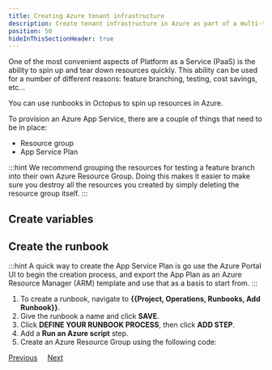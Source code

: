 ```yaml
---
title: Creating Azure tenant infrastructure
description: Create tenant infrastructure in Azure as part of a multi-tenant SaaS setup in Octopus Deploy.
position: 50
hideInThisSectionHeader: true
---
```


One of the most convenient aspects of Platform as a Service (PaaS) is the ability to spin up and tear down resources quickly.  This ability can be used for a number of different reasons: feature branching, testing, cost savings, etc... 

You can use runbooks in Octopus to spin up resources in Azure.

To provision an Azure App Service, there are a couple of things that need to be in place:
- Resource group
- App Service Plan

:::hint
We recommend grouping the resources for testing a feature branch into their own Azure Resource Group.  Doing this makes it easier to make sure you destroy all the resources you created by simply deleting the resource group itself.
:::

## Create variables



## Create the runbook

:::hint
A quick way to create the App Service Plan is go use the Azure Portal UI to begin the creation process, and export the App Plan as an Azure Resource Manager (ARM) template and use that as a basis to start from.
:::

1. To create a runbook, navigate to **{{Project, Operations, Runbooks, Add Runbook}}**.
2. Give the runbook a name and click **SAVE**.
3. Click **DEFINE YOUR RUNBOOK PROCESS**, then click **ADD STEP**.
4. Add a **Run an Azure script** step.
5. Create an Azure Resource Group using the following code:


<span><a class="btn btn-secondary" href="/docs/tenants/guides/multi-tenant-saas-application/creating-new-tenants">Previous</a></span>&nbsp;&nbsp;&nbsp;&nbsp;&nbsp;<span><a class="btn btn-success" href="/docs/tenants/guides/multi-tenant-saas-application/creating-tenant-tags">Next</a></span>